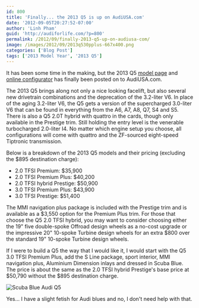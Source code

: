 ```yaml
---
id: 800
title: 'Finally... the 2013 Q5 is up on AudiUSA.com'
date: '2012-09-05T20:27:52-07:00'
author: 'Linh Pham'
guid: 'http://audiforlife.com/?p=800'
permalink: /2012/09/finally-2013-q5-up-on-audiusa-com/
image: /images/2012/09/2013q530pplus-667x400.png
categories: ['Blog Post']
tags: ['2013 Model Year', '2013 Q5']
---
```


It has been some time in the making, but the 2013 Q5 [model page](http://models.audiusa.com/q5)</a> and [online configurator](http://configurator.audiusa.com/acc/aoa.do?cid=Q5-2013) has finally been posted on to AudiUSA.com.

The 2013 Q5 brings along not only a nice looking facelift, but also several new drivetrain combinations and the deprecation of the 3.2-liter V6. In place of the aging 3.2-liter V6, the Q5 gets a version of the supercharged 3.0-liter V6 that can be found in everything from the A6, A7, A8, Q7, S4 and S5. There is also a Q5 2.0T hybrid with quattro in the cards, though only available in the Prestige trim. Still holding the entry level is the venerable turbocharged 2.0-liter I4. No matter which engine setup you choose, all configurations will come with quattro and the ZF-sourced eight-speed Tiptronic transmission.

Below is a breakdown of the 2013 Q5 models and their pricing (excluding the $895 destination charge):

* 2.0 TFSI Premium: $35,900
* 2.0 TFSI Premium Plus: $40,200
* 2.0 TFSI hybrid Prestige: $50,900
* 3.0 TFSI Premium Plus: $43,900
* 3.0 TFSI Prestige: $51,400

The MMI navigation plus package is included with the Prestige trim and is available as a $3,550 option for the Premium Plus trim. For those that choose the Q5 2.0 TFSI hybrid, you may want to consider choosing either the 19" five double-spoke Offroad design wheels as a no-cost upgrade or the impressive 20" 10-spoke Turbine design wheels for an extra $800 over the standard 19" 10-spoke Turbine design wheels.

If I were to build a Q5 the way that I would like it, I would start with the Q5 3.0 TFSI Premium Plus, add the S Line package, sport interior, MMI navigation plus, Aluminium Dimension inlays and dressed in Scuba Blue. The price is about the same as the 2.0 TFSI hybrid Prestige's base price at $50,790 without the $895 destination charge.

![Scuba Blue Audi Q5](/images/2012/09/2013q530pplus.png)

Yes... I have a slight fetish for Audi blues and no, I don't need help with that.
